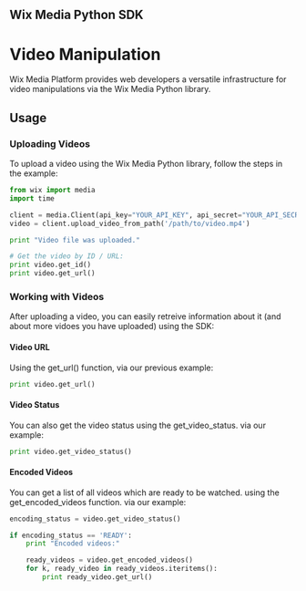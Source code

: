 Wix Media Python SDK
--------------------
Video Manipulation
==================
Wix Media Platform provides web developers a versatile infrastructure for video manipulations via the Wix Media Python library.

## Usage ##

### Uploading Videos ###

To upload a video using the Wix Media Python library, follow the steps in the example:

```python
from wix import media
import time

client = media.Client(api_key="YOUR_API_KEY", api_secret="YOUR_API_SECRET")
video = client.upload_video_from_path('/path/to/video.mp4')

print "Video file was uploaded."

# Get the video by ID / URL:
print video.get_id()
print video.get_url() 
```
### Working with Videos ###

After uploading a video, you can easily retreive information about it (and about more vidoes you have uploaded) using the SDK:

#### Video URL ####

Using the get_url() function, via our previous example:
```python
print video.get_url()
```

#### Video Status  ####

You can also get the video status using the get_video_status. via our example:
```python
print video.get_video_status()
```

#### Encoded Videos ####

You can get a list of all videos which are ready to be watched. using the get_encoded_videos function. via our example:
```python
encoding_status = video.get_video_status()

if encoding_status == 'READY':
    print "Encoded videos:"

    ready_videos = video.get_encoded_videos()
    for k, ready_video in ready_videos.iteritems():
        print ready_video.get_url()
```
